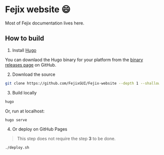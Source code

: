 # Fejix website :smile:

Most of Fejix documentation lives here.

## How to build

1. Install [Hugo](https://gohugo.io/getting-started/installing/)

You can downlaod the Hugo binary for your platform from the [binary releases page](https://github.com/gohugoio/hugo/releases) on GitHub.

2. Download the source

```bash
git clone https://github.com/FejixGUI/Fejix-website --depth 1 --shallow-submodules
```

3. Build locally

```bash
hugo
```

Or, run at localhost:

```bash
hugo serve
```

4. Or deploy on GitHub Pages

> This step does not require the step **3** to be done.

```bash
./deploy.sh
```